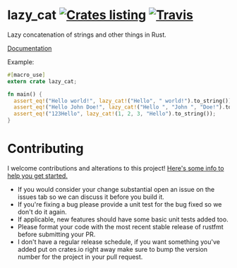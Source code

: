 # lazy_cat [![Crates listing](https://img.shields.io/crates/v/lazy_cat.svg)](https://crates.io/crates/lazy_cat) [![Travis](https://travis-ci.com/Xaeroxe/lazy_cat.svg?branch=master)](https://travis-ci.com/Xaeroxe/lazy_cat)
Lazy concatenation of strings and other things in Rust.

[Documentation](https://xaeroxe.github.io/lazy_cat/lazy_cat/index.html)

Example:

```Rust
#[macro_use]
extern crate lazy_cat;

fn main() {
  assert_eq!("Hello world!", lazy_cat!("Hello", " world!").to_string());
  assert_eq!("Hello John Doe!", lazy_cat!("Hello ", "John ", "Doe!").to_string());
  assert_eq!("123Hello", lazy_cat!(1, 2, 3, "Hello").to_string());
}

```

# Contributing

I welcome contributions and alterations to this project! [Here's some info to help you get started.](https://help.github.com/articles/about-pull-requests/)

- If you would consider your change substantial open an issue on the issues tab so we can discuss it before you build it.
- If you're fixing a bug please provide a unit test for the bug fixed so we don't do it again.
- If applicable, new features should have some basic unit tests added too.
- Please format your code with the most recent stable release of rustfmt before submitting your PR.
- I don't have a regular release schedule, if you want something you've added put on crates.io right away make sure to
bump the version number for the project in your pull request.
